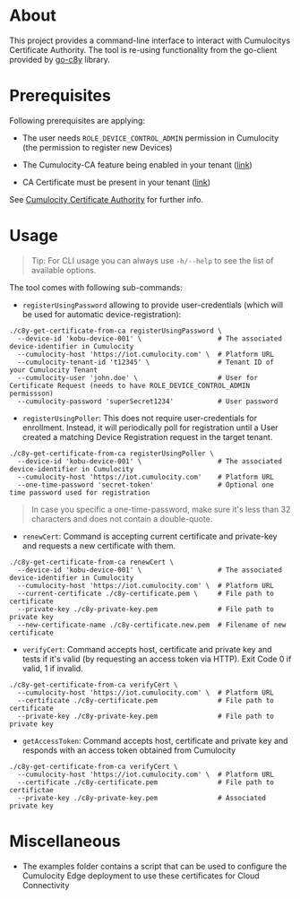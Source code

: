 # About

This project provides a command-line interface to interact with Cumulocitys Certificate Authority. 
The tool is re-using functionality from the go-client provided by [go-c8y](https://github.com/reubenmiller/go-c8y) library.

# Prerequisites

Following prerequisites are applying:

* The user needs `ROLE_DEVICE_CONTROL_ADMIN` permission in Cumulocity (the permission to register new Devices)

* The Cumulocity-CA feature being enabled in your tenant ([link](https://cumulocity.com/docs/device-certificate-authentication/certificate-authority/#prerequisites))

* CA Certificate must be present in your tenant ([link](https://cumulocity.com/docs/device-certificate-authentication/certificate-authority/#creating-a-ca-certificate-via-the-ui))

See [Cumulocity Certificate Authority](https://cumulocity.com/docs/device-certificate-authentication/certificate-authority/) for further info.

# Usage

> Tip: For CLI usage you can always use `-h/--help` to see the list of available options.

The tool comes with following sub-commands:

* `registerUsingPassword` allowing to provide user-credentials (which will be used for automatic device-registration):

```
./c8y-get-certificate-from-ca registerUsingPassword \
  --device-id 'kobu-device-001' \                   # The associated device-identifier in Cumulocity
  --cumulocity-host 'https://iot.cumulocity.com' \  # Platform URL
  --cumulocity-tenant-id 't12345' \                 # Tenant ID of your Cumulocity Tenant
  --cumulocity-user 'john.doe' \                    # User for Certificate Request (needs to have ROLE_DEVICE_CONTROL_ADMIN permissson)
  --cumulocity-password 'superSecret1234'           # User password
```

* `registerUsingPoller`: This does not require user-credentials for enrollment. Instead, it will periodically poll for registration until a User created a matching Device Registration request in the target tenant.

```
./c8y-get-certificate-from-ca registerUsingPoller \
  --device-id 'kobu-device-001' \                   # The associated device-identifier in Cumulocity
  --cumulocity-host 'https://iot.cumulocity.com'    # Platform URL
  --one-time-password 'secret-token'                # Optional one time password used for registration
```

> In case you specific a one-time-password, make sure it's less than 32 characters and does not contain a double-quote.

* `renewCert`: Command is accepting current certificate and private-key and requests a new certificate with them.

```
./c8y-get-certificate-from-ca renewCert \
  --device-id 'kobu-device-001' \                   # The associated device-identifier in Cumulocity
  --cumulocity-host 'https://iot.cumulocity.com' \  # Platform URL
  --current-certificate ./c8y-certificate.pem \     # File path to certificate
  --private-key ./c8y-private-key.pem               # File path to private key
  --new-certificate-name ./c8y-certificate.new.pem  # Filename of new certificate
```

* `verifyCert`: Command accepts host, certificate and private key and tests if it's valid (by requesting an access token via HTTP). Exit Code 0 if valid, 1 if invalid.

```
./c8y-get-certificate-from-ca verifyCert \
  --cumulocity-host 'https://iot.cumulocity.com' \  # Platform URL
  --certificate ./c8y-certificate.pem               # File path to certificate
  --private-key ./c8y-private-key.pem               # File path to private key
```

* `getAccessToken`: Command accepts host, certificate and private key and responds with an access token obtained from Cumulocity

```
./c8y-get-certificate-from-ca verifyCert \
  --cumulocity-host 'https://iot.cumulocity.com' \  # Platform URL
  --certificate ./c8y-certificate.pem               # File path to certifictae
  --private-key ./c8y-private-key.pem               # Associated private key
```

# Miscellaneous

* The examples folder contains a script that can be used to configure the Cumulocity Edge deployment to use these certificates for Cloud Connectivity